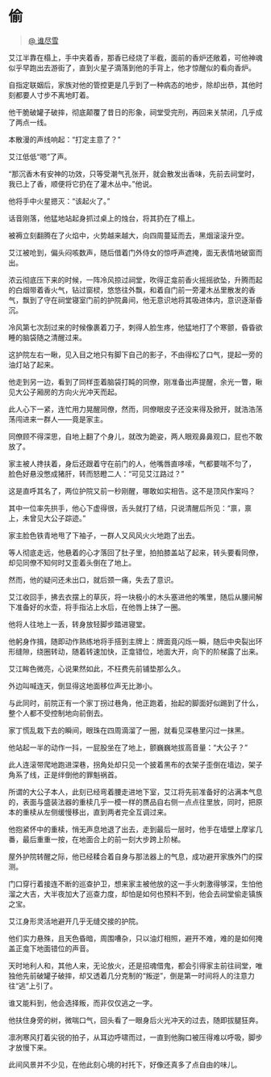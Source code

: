 # 偷
> [@ 谁尽雪](https://weibo.com/u/7773797918)

艾江半靠在榻上，手中夹着香，那香已经烧了半截，面前的香炉还敞着，可他神魂似乎早跑出去游街了，直到火星子滴落到他的手背上，他才惊醒似的看向香炉。

自指定联姻后，家族对他的管控更是几乎到了一种病态的地步，除却出恭，其他时刻都要人寸步不离地盯着。

他干脆破罐子破摔，彻底颠覆了昔日的形象，祠堂受完刑，再回来关禁闭，几乎成了两点一线。

本散漫的声线响起：“打定主意了？”

艾江低低“嗯”了声。

“那沉香木有安神的功效，只等受潮气孔张开，就会散发出香味，先前去祠堂时，我已上了香，顺便将它扔在了灌木丛中。”他说。

他将手中火星摁灭：“该起火了。”

话音刚落，他猛地站起身抓过桌上的烛台，将其扔在了榻上。

被褥立刻翻腾在了火焰中，火势越来越大，向四周蔓延而去，黑烟滚滚升空。

艾江被呛到，偏头闷咳数声，随后借着门外侍女的惊呼声遮掩，面无表情地破窗而出。

浓云彻底压下来的时候，一阵冷风掠过祠堂，吹得正龛前香火摇摇欲坠，升腾而起的白烟带着香火气，钻过窗棂，悠悠往外飘，和着自门前一旁灌木丛里散发的香气，飘到了守在祠堂寝室门前的护院鼻间，他无意识地将其吸进体内，意识逐渐昏沉。

冷风第七次刮过来的时候像裹着刀子，刺得人脸生疼，他猛地打了个寒颤，昏昏欲睡的脑袋随之清醒过来。

这护院左右一瞅，见入目之地只有脚下自己的影子，不由得松了口气，提起一旁的油灯站了起来。

他走到另一边，看到了同样歪着脑袋打盹的同僚，刚准备出声提醒，余光一瞥，瞅见大公子厢房的方向火光冲天而起。

此人心下一紧，连忙用力晃醒同僚，然而，同僚眼皮子还没来得及掀开，就浩浩荡荡闯进来一群人——竟是家主。

同僚顾不得深思，自地上翻了个身儿，就改为跪姿，两人眼观鼻鼻观口，屁也不敢放了。

家主被人搀扶着，身后还跟着守在前门的人，他嘴唇直哆嗦，气都要喘不匀了， 脸色好悬没憋成猪肝，转而怒瞪二人：“可见艾江路过？”

这是直呼其名了，两位护院又前一秒刚醒，哪敢如实相告。这不是顶风作案吗？

其中一位率先拱手，他心下虚得很，舌头就打了结，只说清醒后所见：“禀，禀上，未曾见大公子踪迹。”

家主脸色铁青地甩了下袖子，一群人又风风火火地跑了出去。

等人彻底走远，他悬着的心才落回了肚子里，拍拍膝盖站了起来，转头要看同僚，却见同僚不知何时又歪着头倒在了地上。

然而，他的疑问还未出口，就后颈一痛，失去了意识。

艾江收回手，拂去衣摆上的草灰，将一块极小的木头塞进他的嘴里，随后从腰间解下准备好的水壶，将手指沾上水后，在他唇上抹了一圈。

他将人往地上一丢，转身放轻脚步踏进寝堂。

他躬身作揖，随即动作熟练地将手搭到主牌上：牌面竟闪烁一瞬，随后中央裂出环形缝隙，绕圈转动，随着转速加快，正龛错位，地面大开，向下的阶梯露了出来。

艾江眸色微亮，心说果然如此，不枉费先前铺垫那么久。

外边叫喊连天，倒显得这地面移位声无比渺小。

与此同时，前院正有一个家丁拐过巷角，他正跑着，抬起的脚面好似踢到了什么，整个人都不受控制地向前倒去。

家丁慌乱栽下去的瞬间，眼珠在四周滴溜了一圈，就看见深巷里闪过一抹黑。

他站起一半的动作一抖，一屁股坐在了地上，颤巍巍地拔高音量：“大公子？”

此人连滚带爬地跑进深巷，拐角处却只见一个披着黑布的衣架子歪倒在墙边，架子角系了线，正是绊倒他的罪魁祸首。

所谓的大公子本人，此刻已经弯着腰走进地下室，艾江将先前准备好的沾满本气息的，表面与盛装法器的重椟几乎一模一样的赝品自右侧一点点往里放，同时，把原本的重椟从左侧缓慢移出，直到两者完全互调过来。

他抱紧怀中的重椟，悄无声息地退了出去，走到最后一层时，他手在墙壁上摩挲几番，最后重重一按，在地面合上的前一刻大步跨上阶梯。

屋外护院转醒之际，他已经糅合着自身与那法器上的气息，成功避开家族外门的探测。

门口穿行着接连不断的巡查护卫，想来家主被他放的这一手火刺激得够深，生怕他溜之大吉，大半夜加大了巡查力度，却怕是如何也预料不到，他会去祠堂偷走镇族之宝。

艾江身形灵活地避开几乎无缝交接的护院。

他们实力悬殊，且天色昏暗，周围嘈杂，只以油灯相照，避开不难，难的是如何掩盖正龛下地面错位的声音。

天时地利人和，其他人来，无论放火，还是招魂借鬼，都会引得家主前往祠堂，唯独他先前破罐子破摔，却又透着几分克制的“叛逆”，倒是第一时间将人的注意力往“逃”上引了。

谁又能料到，他会选择叛，而非仅仅逃之一字。

他扶住身旁的树，微喘口气，回头看了一眼身后火光冲天的过去，随即拔腿狂奔。

凛冽寒风打着尖锐的拍子，从耳边呼啸而过，一直到他胸口被压得难以呼吸，脚步才放慢下来。

此间风景并不少见，在他此刻心境的衬托下，好像还真多了点自由的味儿。
